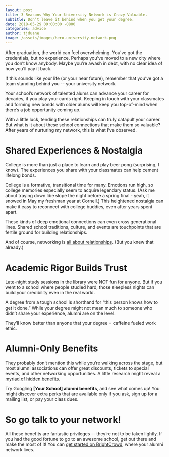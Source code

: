 ```yaml
---
layout: post
title: 3 Reasons Why Your University Network is Crazy Valuable.
subtitle: Don’t leave it behind when you get your degree.
date: 2018-05-29 09:00:00 -0800
categories: advice
author: tjduane
image: /assets/images/hero-university-network.png
---
```


After graduation, the world can feel overwhelming. You’ve got the credentials, but no experience. Perhaps you’ve moved to a new city where you don’t know anybody. Maybe you’re awash in debt, with no clear idea of how you’ll pay it back.

If this sounds like your life (or your near future), remember that you’ve got a team standing behind you -- your university network.

Your school’s network of talented alums can advance your career for decades, if you play your cards right. Keeping in touch with your classmates and forming new bonds with older alums will keep you top-of-mind when there’s a job opportunity coming up.

With a little luck, tending these relationships can truly catapult your career. But what is it about these school connections that make them so valuable? After years of nurturing my network, this is what I’ve observed.

# Shared Experiences & Nostalgia

College is more than just a place to learn and play beer pong (surprising, I know). The experiences you share with your classmates can help cement lifelong bonds.

College is a formative, transitional time for many. Emotions run high, so college memories especially seem to acquire legendary status. (Ask me about traying down libe slope the night before a spring final - yeah, it snowed in May my freshman year at Cornell.) This heightened nostalgia can make it easy to reconnect with college buddies, even after years spent apart.

These kinds of deep emotional connections can even cross generational lines. Shared school traditions, culture, and events are touchpoints that are fertile ground for building relationships.

And of course, networking is [all about relationships][link1]. (But you knew that already.)

# Academic Rigor Builds Trust

Late-night study sessions in the library were NOT fun for anyone. But if you went to a school where people studied hard, those sleepless nights can build your credibility even in the real world.

A degree from a tough school is shorthand for “this person knows how to get it done.” While your degree might not mean much to someone who didn’t share your experience, alumni are on the level.

They’ll know better than anyone that your degree = caffeine fueled work ethic.

# Alumni-Only Benefits

They probably don’t mention this while you’re walking across the stage, but most alumni associations can offer great discounts, tickets to special events, and other networking opportunities. A little research might reveal a [myriad of hidden benefits][link2].

Try Googling **[Your School] alumni benefits**, and see what comes up! You might discover extra perks that are available only if you ask, sign up for a mailing list, or pay your class dues.

# So go talk to your network!

All these benefits are fantastic privileges -- they’re not to be taken lightly. If you had the good fortune to go to an awesome school, get out there and make the most of it! You can [get started on BrightCrowd][brightcrowd], where your alumni network lives.

[link1]: https://blog.brightcrowd.com/teamwork-makes-the-dreamwork/
[link2]: https://www.themuse.com/advice/7-alumni-benefits-you-should-be-taking-advantage-of
[brightcrowd]: https://brightcrowd.com
